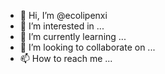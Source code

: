 - 👋 Hi, I’m @ecolipenxi
- 👀 I’m interested in ...
- 🌱 I’m currently learning ...
- 💞️ I’m looking to collaborate on ...
- 📫 How to reach me ...

<!---
ecolipenxi/ecolipenxi is a ✨ special ✨ repository because its `README.md` (this file) appears on your GitHub profile.
You can click the Preview link to take a look at your changes.
--->
